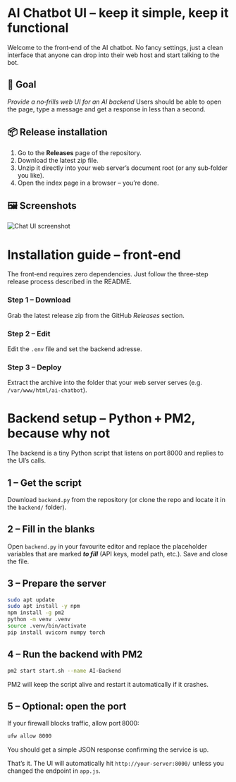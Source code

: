 # **AI Chatbot UI** – keep it simple, keep it functional

Welcome to the front‑end of the AI chatbot. No fancy settings, just a clean interface that anyone can drop into their web host and start talking to the bot.

## 🎯 Goal

_Provide a no‑frills web UI for an AI backend_
Users should be able to open the page, type a message and get a response in less than a second.

## 📦 Release installation

1. Go to the **Releases** page of the repository.
2. Download the latest zip file.
3. Unzip it directly into your web server’s document root (or any sub‑folder you like).
4. Open the index page in a browser – you’re done.


## 🖼️ Screenshots

![Chat UI screenshot](assets/screenshot.png)

# **Installation guide** – front‑end

The front‑end requires zero dependencies. Just follow the three‑step release process described in the README.

### Step 1 – Download

Grab the latest release zip from the GitHub *Releases* section.

### Step 2 – Edit

Edit the `.env` file and set the backend adresse.

### Step 3 – Deploy

Extract the archive into the folder that your web server serves (e.g. `/var/www/html/ai-chatbot`).


# **Backend setup** – Python + PM2, because why not

The backend is a tiny Python script that listens on port 8000 and replies to the UI’s calls.

## 1 – Get the script

Download `backend.py` from the repository (or clone the repo and locate it in the `backend/` folder).

## 2 – Fill in the blanks

Open `backend.py` in your favourite editor and replace the placeholder variables that are marked _**to fill**_ (API keys, model path, etc.). Save and close the file.

## 3 – Prepare the server

```bash
sudo apt update
sudo apt install -y npm
npm install -g pm2
python -m venv .venv
source .venv/bin/activate
pip install uvicorn numpy torch
```

## 4 – Run the backend with PM2

```bash
pm2 start start.sh --name AI-Backend
```

PM2 will keep the script alive and restart it automatically if it crashes.

## 5 – Optional: open the port

If your firewall blocks traffic, allow port 8000:

```bash
ufw allow 8000
```
You should get a simple JSON response confirming the service is up.

That’s it. The UI will automatically hit `http://your-server:8000/` unless you changed the endpoint in `app.js`.
